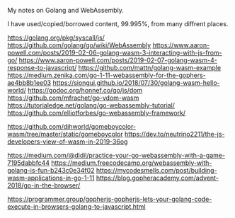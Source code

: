 My notes on Golang and WebAssembly.

I have used/copied/borrowed content, 99.995%,  from many diffrent places.


https://golang.org/pkg/syscall/js/
https://github.com/golang/go/wiki/WebAssembly
https://www.aaron-powell.com/posts/2019-02-06-golang-wasm-3-interacting-with-js-from-go/
https://www.aaron-powell.com/posts/2019-02-07-golang-wasm-4-response-to-javascript/
https://github.com/mattn/golang-wasm-example
https://medium.zenika.com/go-1-11-webassembly-for-the-gophers-ae4bb8b1ee03
https://siongui.github.io/2018/07/30/golang-wasm-hello-world/
https://godoc.org/honnef.co/go/js/dom
https://github.com/mfrachet/go-vdom-wasm
https://tutorialedge.net/golang/go-webassembly-tutorial/
https://github.com/elliotforbes/go-webassembly-framework/

https://github.com/djhworld/gomeboycolor-wasm/tree/master/static/gomeboycolor
https://dev.to/neutrino2211/the-js-developers-view-of-wasm-in-2019-36og

https://medium.com/@didil/practice-your-go-webassembly-with-a-game-7195dabbfc44
https://medium.freecodecamp.org/webassembly-with-golang-is-fun-b243c0e34f02
https://mycodesmells.com/post/building-wasm-applications-in-go-1-11
https://blog.gopheracademy.com/advent-2018/go-in-the-browser/




https://programmer.group/gopherjs-gopherjs-lets-your-golang-code-execute-in-browsers-golang-to-javascript.html
